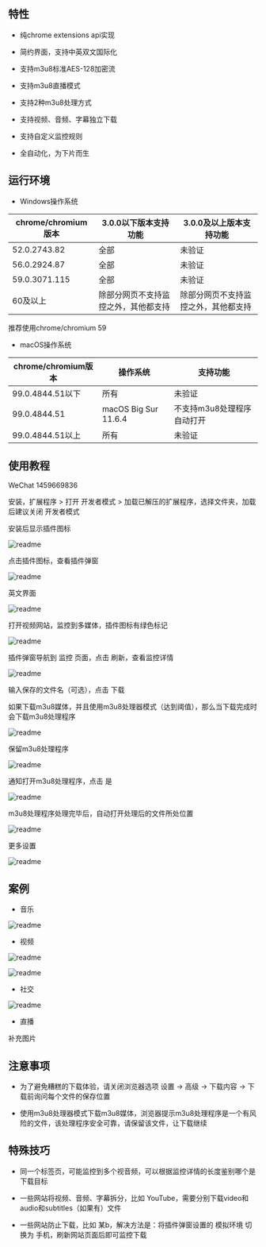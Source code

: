 
## 特性

* 纯chrome extensions api实现

* 简约界面，支持中英双文国际化

* 支持m3u8标准AES-128加密流

* 支持m3u8直播模式

* 支持2种m3u8处理方式

* 支持视频、音频、字幕独立下载

* 支持自定义监控规则

* 全自动化，为下片而生

## 运行环境

* Windows操作系统

| chrome/chromium版本 | 3.0.0以下版本支持功能 | 3.0.0及以上版本支持功能 |
|-------|------|------|
| 52.0.2743.82 | 全部 | 未验证 |
| 56.0.2924.87 | 全部 | 未验证 |
| 59.0.3071.115 | 全部 | 未验证 |
| 60及以上 | 除部分网页不支持监控之外，其他都支持 | 除部分网页不支持监控之外，其他都支持 |

推荐使用chrome/chromium 59

* macOS操作系统

| chrome/chromium版本 | 操作系统 | 支持功能 |
|-------|------|------|
| 99.0.4844.51以下 | 所有 | 未验证 |
| 99.0.4844.51 | macOS Big Sur 11.6.4 | 不支持m3u8处理程序自动打开 |
| 99.0.4844.51以上 | 所有 | 未验证 |

## 使用教程

WeChat 1459669836

安装，扩展程序 > 打开 开发者模式 > 加载已解压的扩展程序，选择文件夹，加载后建议关闭 开发者模式

安装后显示插件图标

![readme](https://raw.githubusercontent.com/yangwk/m3u8-downloader/master/readme/01.png)

点击插件图标，查看插件弹窗

![readme](https://raw.githubusercontent.com/yangwk/m3u8-downloader/master/readme/02.PNG)

英文界面

![readme](https://raw.githubusercontent.com/yangwk/m3u8-downloader/master/readme/02-1.PNG)

打开视频网站，监控到多媒体，插件图标有绿色标记

![readme](https://raw.githubusercontent.com/yangwk/m3u8-downloader/master/readme/03.PNG)

插件弹窗导航到 监控 页面，点击 刷新，查看监控详情

![readme](https://raw.githubusercontent.com/yangwk/m3u8-downloader/master/readme/04.PNG)

输入保存的文件名（可选），点击 下载

如果下载m3u8媒体，并且使用m3u8处理器模式（达到阈值），那么当下载完成时会下载m3u8处理程序

![readme](https://raw.githubusercontent.com/yangwk/m3u8-downloader/master/readme/05.PNG)

保留m3u8处理程序

![readme](https://raw.githubusercontent.com/yangwk/m3u8-downloader/master/readme/06.PNG)

通知打开m3u8处理程序，点击 是

![readme](https://raw.githubusercontent.com/yangwk/m3u8-downloader/master/readme/07.PNG)

m3u8处理程序处理完毕后，自动打开处理后的文件所处位置

![readme](https://raw.githubusercontent.com/yangwk/m3u8-downloader/master/readme/08.PNG)

更多设置

![readme](https://raw.githubusercontent.com/yangwk/m3u8-downloader/master/readme/09.PNG)

## 案例

* 音乐

![readme](https://raw.githubusercontent.com/yangwk/m3u8-downloader/master/readme/10.png)

* 视频

![readme](https://raw.githubusercontent.com/yangwk/m3u8-downloader/master/readme/11.png)

![readme](https://raw.githubusercontent.com/yangwk/m3u8-downloader/master/readme/13.png)

* 社交

![readme](https://raw.githubusercontent.com/yangwk/m3u8-downloader/master/readme/12.png)

* 直播

补充图片

## 注意事项

* 为了避免糟糕的下载体验，请关闭浏览器选项 设置 -> 高级 -> 下载内容 -> 下载前询问每个文件的保存位置

* 使用m3u8处理器模式下载m3u8媒体，浏览器提示m3u8处理程序是一个有风险的文件，该处理程序安全可靠，请保留该文件，让下载继续

## 特殊技巧

* 同一个标签页，可能监控到多个视音频，可以根据监控详情的长度鉴别哪个是下载目标

* 一些网站将视频、音频、字幕拆分，比如 YouTube，需要分别下载video和audio和subtitles（如果有）文件

* 一些网站防止下载，比如 某b，解决方法是：将插件弹窗设置的 模拟环境 切换为 手机，刷新网站页面后即可监控下载
